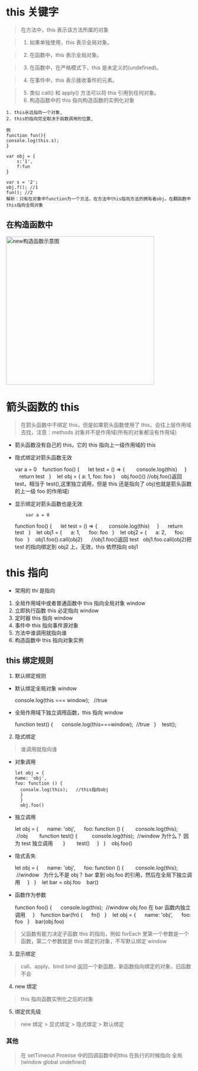 # this 关键字

> 在方法中，this 表示该方法所属的对象

> 1. 如果单独使用，this 表示全局对象。

> 2. 在函数中，this 表示全局对象。

> 3. 在函数中，在严格模式下，this 是未定义的(undefined)。

> 4. 在事件中，this 表示接收事件的元素。

> 5. 类似 call() 和 apply() 方法可以将 this 引用到任何对象。
> 6. 构造函数中的 this 指向构造函数的实例化对象

    1. this永远指向一个对象,
    2. this的指向完全取决于函数调用的位置,

    例
    function fun(){
    console.log(this.s);
    }
    ​
    var obj = {
        s:'1',
        f:fun
    }
    ​
    var s = '2';
    obj.f(); //1
    fun(); //2
    解析：只有在对象中function为一个方法，在方法中this指向方法的拥有者obj。在翻函数中this指向全局对象

## 在构造函数中

<img src="./new构造函数示意图.png" alt="new构造函数示意图" title="图片title" style="width:400px">

# 箭头函数的 this

> 在箭头函数中不绑定 this，但是如果箭头函数使用了 this，会往上层作用域去找，注意：methods 对象并不是作用域(所有的对象都没有作用域)

- 箭头函数没有自己的 this，它的 this 指向上一级作用域的 this

- 隐式绑定对箭头函数无效

  var a = 0
     function foo() {
       let test = () => {
         console.log(this)
      }
       return test
    }
     let obj = { a: 1, foo: foo }
     obj.foo()()
  //obj.foo()返回 test，相当于 test(),这里独立调用，但是 this 还是指向了 obj(也就是箭头函数的上一级 foo 的作用域)

- 显示绑定对箭头函数也是无效

          var a = 0

  function foo() {
       let test = () => {
         console.log(this)
      }
       return test
    }
     let obj1 = {
       a: 1,
       foo: foo
    }
     let obj2 = {
       a: 2,
       foo: foo
    }
     obj1.foo().call(obj2)
  ​
      //obj1.foo()返回 test   obj1.foo.call(obj2)把 test 的指向绑定到 obj2 上，无效，this 依然指向 obj1

# this 指向

- 常用的 thi 是指向

1. 全局作用域中或者普通函数中 this 指向全局对象 window
2. 立即执行函数 this 必定指向 window
3. 定时器 this 指向 window
4. 事件中 this 指向事件源对象
5. 方法中谁调用就指向谁
6. 构造函数中 this 指向对象实例

## this 绑定规则

1. 默认绑定规则

- 默认绑定全局对象 window

  console.log(this === window);   //true

- 全局作用域下独立调用函数，this 指向 window

  function test() {
       console.log(this===window);  //true
    }
     test();

2. 隐式绑定

> 谁调用就指向谁

- 对象调用

      let obj = {
      name: 'obj',
      foo: function () {
        console.log(this);   //this指向obj
        }
        }
        obj.foo()

- 独立调用

  let obj = {
       name: 'obj',
       foo: function () {
         console.log(this);    //obj
         function test() {
           console.log(this);  //window 为什么？ 因为 test 独立调用
        }
         test()
      }
    }
     obj.foo()

- 隐式丢失

  let obj = {
       name: 'obj',
       foo: function () {
         console.log(this);  //window   为什么不是 obj？ bar 拿到 obj.foo 的引用，然后在全局下独立调用
      }
    }
     let bar = obj.foo
     bar()

- 函数作为参数

  function foo() {
       console.log(this);  //window obj.foo 在 bar 函数内独立调用  
    }
     function bar(fn) {
       fn()
    }
     let obj = {
       name: 'obj',
       foo: foo
    }
     bar(obj.foo)

> 父函数有能力决定子函数 this 的指向，例如 forEach 里第一个参数是一个函数，第二个参数就是 this 绑定的对象，不写默认绑定 window

3. 显示绑定

> call、apply、bind bind 返回一个新函数，新函数指向绑定的对象，旧函数不会

4. new 绑定

> this 指向函数实例化之后的对象

5. 绑定优先级

> new 绑定 > 显式绑定 > 隐式绑定 > 默认绑定

### 其他

> 在 setTimeout Promise 中的回调函数中的this 在执行的时候指向 全局(window global undefined)